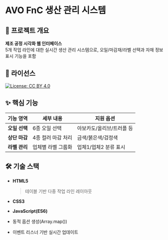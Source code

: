 # AVO FnC 생산 관리 시스템

## 📌 프로젝트 개요
**제조 공정 시각화 웹 인터페이스**  
5개 작업 라인에 대한 실시간 생산 관리 시스템으로, 오일/마감재/라벨 선택과 자재 정보 표시 기능을 포함

## 📄 라이선스
[![License: CC BY 4.0](https://img.shields.io/badge/License-CC_BY_4.0-lightgrey.svg)](https://creativecommons.org/licenses/by/4.0/)


## ✨ 핵심 기능
| 기능 영역 | 세부 내용 | 지원 옵션 |
|-----------|-----------|-----------|
| **오일 선택** | 6종 오일 선택 | 아보카도/올리브/트러플 등 |
| **상단 마감** | 4종 컬러 마감 처리 | 금색/붉은색/검정색 |
| **라벨 관리** | 업체별 라벨 그룹화 | 업체1/업체2 분류 표시 |


## 🛠 기술 스택
- **HTML5**  
  > 테이블 기반 다중 작업 라인 레이아웃

- **CSS3**  

- **JavaScript(ES6)**  

- 동적 옵션 생성(Array.map())

- 이벤트 리스너 기반 실시간 업데이트